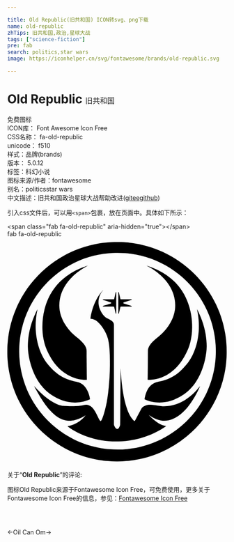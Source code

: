 ```yaml
---

title: Old Republic(旧共和国) ICON转svg、png下载
name: old-republic
zhTips: 旧共和国,政治,星球大战
tags: ["science-fiction"]
pre: fab
search: politics,star wars
image: https://iconhelper.cn/svg/fontawesome/brands/old-republic.svg

---
```


# Old Republic  <small style="font-size: 60%;font-weight: 100">旧共和国</small>


<div class="detail-page">
<p>
<span><span class="badge-success badge">免费图标</span> </span>
<br/>
<span>
ICON库：
<span class="badge-secondary badge">Font Awesome Icon Free</span> 
</span>
<br/>
<span>
CSS名称：
<span class="badge-secondary badge">fa-old-republic</span> 
</span>
<br/>
<span>
unicode：
<span class="badge-secondary badge">f510</span> 
<copy-btn content='f510' btn-title=""></copy-btn>
<copy-btn :content='String.fromCodePoint(parseInt("f510", 16))' btn-title="复制U"></copy-btn>
</span><br/><span>样式：<span class="badge-light badge">品牌(brands)</span></span>
<br/>
<span>
版本：
<span class="badge-secondary badge">5.0.12</span> 
</span><br/><span>标签：<span class="badge-light badge"><router-link to="/tags/science-fiction.html">科幻小说</router-link></span></span>
<br/>
<span>图标来源/作者：<span class="badge-light badge">fontawesome</span></span> 
<br/>
<span>别名：<span class="badge-light badge">politics</span><span class="badge-light badge">star wars</span></span><br/><span class="zh-detail">中文描述：<span class="badge-primary badge">旧共和国</span><span class="badge-primary badge">政治</span><span class="badge-primary badge">星球大战</span><span class="help-link"><span>帮助改进</span>(<a href="https://gitee.com/liuwave/icon-helper/edit/master/json/fontawesome/brands/old-republic.json" target="_blank" rel="noopener noreferrer">gitee</a><a href="https://github.com/liuwave/icon-helper/edit/master/json/fontawesome/brands/old-republic.json" target="_blank" rel="noopener noreferrer">github</a></span>)</span><br/>
</p>
</div>
<div class="alert alert-dark">
  <i class="fab fa-old-republic fa-xs"></i>
  <i class="fab fa-old-republic fa-sm"></i>
  <i class="fab fa-old-republic fa-lg"></i>
  <i class="fab fa-old-republic fa-2x"></i>
  <i class="fab fa-old-republic fa-3x"></i>
  <i class="fab fa-old-republic fa-5x"></i>
  <i class="fab fa-old-republic fa-7x"></i>
</div>
<div>
  <p>引入css文件后，可以用<code>&lt;span&gt;</code>包裹，放在页面中。具体如下所示：    
  </p>
  <div class="alert alert-primary" style="font-size: 14px">
    &lt;span class="fab fa-old-republic" aria-hidden="true"&gt;&lt;/span&gt;
    <copy-btn content='<span class="fab fa-old-republic" aria-hidden="true"></span>'></copy-btn>
  </div>
  <div class="alert alert-secondary">
    <i class="fab fa-old-republic"
    style="font-size: 24px"
    aria-hidden="true"></i> fab fa-old-republic
    <copy-btn content="fab fa-old-republic" btn-title="复制图标名称"></copy-btn>
  </div>
</div>
<div id="svg" class="svg-wrap">
<svg xmlns="http://www.w3.org/2000/svg" viewBox="0 0 496 512"><path d="M235.76 10.23c7.5-.31 15-.28 22.5-.09 3.61.14 7.2.4 10.79.73 4.92.27 9.79 1.03 14.67 1.62 2.93.43 5.83.98 8.75 1.46 7.9 1.33 15.67 3.28 23.39 5.4 12.24 3.47 24.19 7.92 35.76 13.21 26.56 12.24 50.94 29.21 71.63 49.88 20.03 20.09 36.72 43.55 48.89 69.19 1.13 2.59 2.44 5.1 3.47 7.74 2.81 6.43 5.39 12.97 7.58 19.63 4.14 12.33 7.34 24.99 9.42 37.83.57 3.14 1.04 6.3 1.4 9.47.55 3.83.94 7.69 1.18 11.56.83 8.34.84 16.73.77 25.1-.07 4.97-.26 9.94-.75 14.89-.24 3.38-.51 6.76-.98 10.12-.39 2.72-.63 5.46-1.11 8.17-.9 5.15-1.7 10.31-2.87 15.41-4.1 18.5-10.3 36.55-18.51 53.63-15.77 32.83-38.83 62.17-67.12 85.12a246.503 246.503 0 0 1-56.91 34.86c-6.21 2.68-12.46 5.25-18.87 7.41-3.51 1.16-7.01 2.38-10.57 3.39-6.62 1.88-13.29 3.64-20.04 5-4.66.91-9.34 1.73-14.03 2.48-5.25.66-10.5 1.44-15.79 1.74-6.69.66-13.41.84-20.12.81-6.82.03-13.65-.12-20.45-.79-3.29-.23-6.57-.5-9.83-.95-2.72-.39-5.46-.63-8.17-1.11-4.12-.72-8.25-1.37-12.35-2.22-4.25-.94-8.49-1.89-12.69-3.02-8.63-2.17-17.08-5.01-25.41-8.13-10.49-4.12-20.79-8.75-30.64-14.25-2.14-1.15-4.28-2.29-6.35-3.57-11.22-6.58-21.86-14.1-31.92-22.34-34.68-28.41-61.41-66.43-76.35-108.7-3.09-8.74-5.71-17.65-7.8-26.68-1.48-6.16-2.52-12.42-3.58-18.66-.4-2.35-.61-4.73-.95-7.09-.6-3.96-.75-7.96-1.17-11.94-.8-9.47-.71-18.99-.51-28.49.14-3.51.34-7.01.7-10.51.31-3.17.46-6.37.92-9.52.41-2.81.65-5.65 1.16-8.44.7-3.94 1.3-7.9 2.12-11.82 3.43-16.52 8.47-32.73 15.26-48.18 1.15-2.92 2.59-5.72 3.86-8.59 8.05-16.71 17.9-32.56 29.49-47.06 20-25.38 45.1-46.68 73.27-62.47 7.5-4.15 15.16-8.05 23.07-11.37 15.82-6.88 32.41-11.95 49.31-15.38 3.51-.67 7.04-1.24 10.56-1.85 2.62-.47 5.28-.7 7.91-1.08 3.53-.53 7.1-.68 10.65-1.04 2.46-.24 4.91-.36 7.36-.51m8.64 24.41c-9.23.1-18.43.99-27.57 2.23-7.3 1.08-14.53 2.6-21.71 4.3-13.91 3.5-27.48 8.34-40.46 14.42-10.46 4.99-20.59 10.7-30.18 17.22-4.18 2.92-8.4 5.8-12.34 9.03-5.08 3.97-9.98 8.17-14.68 12.59-2.51 2.24-4.81 4.7-7.22 7.06-28.22 28.79-48.44 65.39-57.5 104.69-2.04 8.44-3.54 17.02-4.44 25.65-1.1 8.89-1.44 17.85-1.41 26.8.11 7.14.38 14.28 1.22 21.37.62 7.12 1.87 14.16 3.2 21.18 1.07 4.65 2.03 9.32 3.33 13.91 6.29 23.38 16.5 45.7 30.07 65.75 8.64 12.98 18.78 24.93 29.98 35.77 16.28 15.82 35.05 29.04 55.34 39.22 7.28 3.52 14.66 6.87 22.27 9.63 5.04 1.76 10.06 3.57 15.22 4.98 11.26 3.23 22.77 5.6 34.39 7.06 2.91.29 5.81.61 8.72.9 13.82 1.08 27.74 1 41.54-.43 4.45-.6 8.92-.99 13.35-1.78 3.63-.67 7.28-1.25 10.87-2.1 4.13-.98 8.28-1.91 12.36-3.07 26.5-7.34 51.58-19.71 73.58-36.2 15.78-11.82 29.96-25.76 42.12-41.28 3.26-4.02 6.17-8.31 9.13-12.55 3.39-5.06 6.58-10.25 9.6-15.54 2.4-4.44 4.74-8.91 6.95-13.45 5.69-12.05 10.28-24.62 13.75-37.49 2.59-10.01 4.75-20.16 5.9-30.45 1.77-13.47 1.94-27.1 1.29-40.65-.29-3.89-.67-7.77-1-11.66-2.23-19.08-6.79-37.91-13.82-55.8-5.95-15.13-13.53-29.63-22.61-43.13-12.69-18.8-28.24-35.68-45.97-49.83-25.05-20-54.47-34.55-85.65-42.08-7.78-1.93-15.69-3.34-23.63-4.45-3.91-.59-7.85-.82-11.77-1.24-7.39-.57-14.81-.72-22.22-.58zM139.26 83.53c13.3-8.89 28.08-15.38 43.3-20.18-3.17 1.77-6.44 3.38-9.53 5.29-11.21 6.68-21.52 14.9-30.38 24.49-6.8 7.43-12.76 15.73-17.01 24.89-3.29 6.86-5.64 14.19-6.86 21.71-.93 4.85-1.3 9.81-1.17 14.75.13 13.66 4.44 27.08 11.29 38.82 5.92 10.22 13.63 19.33 22.36 27.26 4.85 4.36 10.24 8.09 14.95 12.6 2.26 2.19 4.49 4.42 6.43 6.91 2.62 3.31 4.89 6.99 5.99 11.1.9 3.02.66 6.2.69 9.31.02 4.1-.04 8.2.03 12.3.14 3.54-.02 7.09.11 10.63.08 2.38.02 4.76.05 7.14.16 5.77.06 11.53.15 17.3.11 2.91.02 5.82.13 8.74.03 1.63.13 3.28-.03 4.91-.91.12-1.82.18-2.73.16-10.99 0-21.88-2.63-31.95-6.93-6-2.7-11.81-5.89-17.09-9.83-5.75-4.19-11.09-8.96-15.79-14.31-6.53-7.24-11.98-15.39-16.62-23.95-1.07-2.03-2.24-4.02-3.18-6.12-1.16-2.64-2.62-5.14-3.67-7.82-4.05-9.68-6.57-19.94-8.08-30.31-.49-4.44-1.09-8.88-1.2-13.35-.7-15.73.84-31.55 4.67-46.82 2.12-8.15 4.77-16.18 8.31-23.83 6.32-14.2 15.34-27.18 26.3-38.19 6.28-6.2 13.13-11.84 20.53-16.67zm175.37-20.12c2.74.74 5.41 1.74 8.09 2.68 6.36 2.33 12.68 4.84 18.71 7.96 13.11 6.44 25.31 14.81 35.82 24.97 10.2 9.95 18.74 21.6 25.14 34.34 1.28 2.75 2.64 5.46 3.81 8.26 6.31 15.1 10 31.26 11.23 47.57.41 4.54.44 9.09.45 13.64.07 11.64-1.49 23.25-4.3 34.53-1.97 7.27-4.35 14.49-7.86 21.18-3.18 6.64-6.68 13.16-10.84 19.24-6.94 10.47-15.6 19.87-25.82 27.22-10.48 7.64-22.64 13.02-35.4 15.38-3.51.69-7.08 1.08-10.66 1.21-1.85.06-3.72.16-5.56-.1-.28-2.15 0-4.31-.01-6.46-.03-3.73.14-7.45.1-11.17.19-7.02.02-14.05.21-21.07.03-2.38-.03-4.76.03-7.14.17-5.07-.04-10.14.14-15.21.1-2.99-.24-6.04.51-8.96.66-2.5 1.78-4.86 3.09-7.08 4.46-7.31 11.06-12.96 17.68-18.26 5.38-4.18 10.47-8.77 15.02-13.84 7.68-8.37 14.17-17.88 18.78-28.27 2.5-5.93 4.52-12.1 5.55-18.46.86-4.37 1.06-8.83 1.01-13.27-.02-7.85-1.4-15.65-3.64-23.17-1.75-5.73-4.27-11.18-7.09-16.45-3.87-6.93-8.65-13.31-13.96-19.2-9.94-10.85-21.75-19.94-34.6-27.1-1.85-1.02-3.84-1.82-5.63-2.97zm-100.8 58.45c.98-1.18 1.99-2.33 3.12-3.38-.61.93-1.27 1.81-1.95 2.68-3.1 3.88-5.54 8.31-7.03 13.06-.87 3.27-1.68 6.6-1.73 10-.07 2.52-.08 5.07.32 7.57 1.13 7.63 4.33 14.85 8.77 21.12 2 2.7 4.25 5.27 6.92 7.33 1.62 1.27 3.53 2.09 5.34 3.05 3.11 1.68 6.32 3.23 9.07 5.48 2.67 2.09 4.55 5.33 4.4 8.79-.01 73.67 0 147.34-.01 221.02 0 1.35-.08 2.7.04 4.04.13 1.48.82 2.83 1.47 4.15.86 1.66 1.78 3.34 3.18 4.62.85.77 1.97 1.4 3.15 1.24 1.5-.2 2.66-1.35 3.45-2.57.96-1.51 1.68-3.16 2.28-4.85.76-2.13.44-4.42.54-6.63.14-4.03-.02-8.06.14-12.09.03-5.89.03-11.77.06-17.66.14-3.62.03-7.24.11-10.86.15-4.03-.02-8.06.14-12.09.03-5.99.03-11.98.07-17.97.14-3.62.02-7.24.11-10.86.14-3.93-.02-7.86.14-11.78.03-5.99.03-11.98.06-17.97.16-3.94-.01-7.88.19-11.82.29 1.44.13 2.92.22 4.38.19 3.61.42 7.23.76 10.84.32 3.44.44 6.89.86 10.32.37 3.1.51 6.22.95 9.31.57 4.09.87 8.21 1.54 12.29 1.46 9.04 2.83 18.11 5.09 26.99 1.13 4.82 2.4 9.61 4 14.3 2.54 7.9 5.72 15.67 10.31 22.62 1.73 2.64 3.87 4.98 6.1 7.21.27.25.55.51.88.71.6.25 1.31-.07 1.7-.57.71-.88 1.17-1.94 1.7-2.93 4.05-7.8 8.18-15.56 12.34-23.31.7-1.31 1.44-2.62 2.56-3.61 1.75-1.57 3.84-2.69 5.98-3.63 2.88-1.22 5.9-2.19 9.03-2.42 6.58-.62 13.11.75 19.56 1.85 3.69.58 7.4 1.17 11.13 1.41 3.74.1 7.48.05 11.21-.28 8.55-.92 16.99-2.96 24.94-6.25 5.3-2.24 10.46-4.83 15.31-7.93 11.46-7.21 21.46-16.57 30.04-27.01 1.17-1.42 2.25-2.9 3.46-4.28-1.2 3.24-2.67 6.37-4.16 9.48-1.25 2.9-2.84 5.61-4.27 8.42-5.16 9.63-11.02 18.91-17.75 27.52-4.03 5.21-8.53 10.05-13.33 14.57-6.64 6.05-14.07 11.37-22.43 14.76-8.21 3.37-17.31 4.63-26.09 3.29-3.56-.58-7.01-1.69-10.41-2.88-2.79-.97-5.39-2.38-8.03-3.69-3.43-1.71-6.64-3.81-9.71-6.08 2.71 3.06 5.69 5.86 8.7 8.61 4.27 3.76 8.74 7.31 13.63 10.23 3.98 2.45 8.29 4.4 12.84 5.51 1.46.37 2.96.46 4.45.6-1.25 1.1-2.63 2.04-3.99 2.98-9.61 6.54-20.01 11.86-30.69 16.43-20.86 8.7-43.17 13.97-65.74 15.34-4.66.24-9.32.36-13.98.36-4.98-.11-9.97-.13-14.92-.65-11.2-.76-22.29-2.73-33.17-5.43-10.35-2.71-20.55-6.12-30.3-10.55-8.71-3.86-17.12-8.42-24.99-13.79-1.83-1.31-3.74-2.53-5.37-4.08 6.6-1.19 13.03-3.39 18.99-6.48 5.74-2.86 10.99-6.66 15.63-11.07 2.24-2.19 4.29-4.59 6.19-7.09-3.43 2.13-6.93 4.15-10.62 5.78-4.41 2.16-9.07 3.77-13.81 5.02-5.73 1.52-11.74 1.73-17.61 1.14-8.13-.95-15.86-4.27-22.51-8.98-4.32-2.94-8.22-6.43-11.96-10.06-9.93-10.16-18.2-21.81-25.66-33.86-3.94-6.27-7.53-12.75-11.12-19.22-1.05-2.04-2.15-4.05-3.18-6.1 2.85 2.92 5.57 5.97 8.43 8.88 8.99 8.97 18.56 17.44 29.16 24.48 7.55 4.9 15.67 9.23 24.56 11.03 3.11.73 6.32.47 9.47.81 2.77.28 5.56.2 8.34.3 5.05.06 10.11.04 15.16-.16 3.65-.16 7.27-.66 10.89-1.09 2.07-.25 4.11-.71 6.14-1.2 3.88-.95 8.11-.96 11.83.61 4.76 1.85 8.44 5.64 11.38 9.71 2.16 3.02 4.06 6.22 5.66 9.58 1.16 2.43 2.46 4.79 3.55 7.26 1 2.24 2.15 4.42 3.42 6.52.67 1.02 1.4 2.15 2.62 2.55 1.06-.75 1.71-1.91 2.28-3.03 2.1-4.16 3.42-8.65 4.89-13.05 2.02-6.59 3.78-13.27 5.19-20.02 2.21-9.25 3.25-18.72 4.54-28.13.56-3.98.83-7.99 1.31-11.97.87-10.64 1.9-21.27 2.24-31.94.08-1.86.24-3.71.25-5.57.01-4.35.25-8.69.22-13.03-.01-2.38-.01-4.76 0-7.13.05-5.07-.2-10.14-.22-15.21-.2-6.61-.71-13.2-1.29-19.78-.73-5.88-1.55-11.78-3.12-17.51-2.05-7.75-5.59-15.03-9.8-21.82-3.16-5.07-6.79-9.88-11.09-14.03-3.88-3.86-8.58-7.08-13.94-8.45-1.5-.41-3.06-.45-4.59-.64.07-2.99.7-5.93 1.26-8.85 1.59-7.71 3.8-15.3 6.76-22.6 1.52-4.03 3.41-7.9 5.39-11.72 3.45-6.56 7.62-12.79 12.46-18.46zm31.27 1.7c.35-.06.71-.12 1.07-.19.19 1.79.09 3.58.1 5.37v38.13c-.01 1.74.13 3.49-.15 5.22-.36-.03-.71-.05-1.06-.05-.95-3.75-1.72-7.55-2.62-11.31-.38-1.53-.58-3.09-1.07-4.59-1.7-.24-3.43-.17-5.15-.2-5.06-.01-10.13 0-15.19-.01-1.66-.01-3.32.09-4.98-.03-.03-.39-.26-.91.16-1.18 1.28-.65 2.72-.88 4.06-1.35 3.43-1.14 6.88-2.16 10.31-3.31 1.39-.48 2.9-.72 4.16-1.54.04-.56.02-1.13-.05-1.68-1.23-.55-2.53-.87-3.81-1.28-3.13-1.03-6.29-1.96-9.41-3.02-1.79-.62-3.67-1-5.41-1.79-.03-.37-.07-.73-.11-1.09 5.09-.19 10.2.06 15.3-.12 3.36-.13 6.73.08 10.09-.07.12-.39.26-.77.37-1.16 1.08-4.94 2.33-9.83 3.39-14.75zm5.97-.2c.36.05.72.12 1.08.2.98 3.85 1.73 7.76 2.71 11.61.36 1.42.56 2.88 1.03 4.27 2.53.18 5.07-.01 7.61.05 5.16.12 10.33.12 15.49.07.76-.01 1.52.03 2.28.08-.04.36-.07.72-.1 1.08-1.82.83-3.78 1.25-5.67 1.89-3.73 1.23-7.48 2.39-11.22 3.57-.57.17-1.12.42-1.67.64-.15.55-.18 1.12-.12 1.69.87.48 1.82.81 2.77 1.09 4.88 1.52 9.73 3.14 14.63 4.6.38.13.78.27 1.13.49.4.27.23.79.15 1.18-1.66.13-3.31.03-4.97.04-5.17.01-10.33-.01-15.5.01-1.61.03-3.22-.02-4.82.21-.52 1.67-.72 3.42-1.17 5.11-.94 3.57-1.52 7.24-2.54 10.78-.36.01-.71.02-1.06.06-.29-1.73-.15-3.48-.15-5.22v-38.13c.02-1.78-.08-3.58.11-5.37zM65.05 168.33c1.12-2.15 2.08-4.4 3.37-6.46-1.82 7.56-2.91 15.27-3.62 23-.8 7.71-.85 15.49-.54 23.23 1.05 19.94 5.54 39.83 14.23 57.88 2.99 5.99 6.35 11.83 10.5 17.11 6.12 7.47 12.53 14.76 19.84 21.09 4.8 4.1 9.99 7.78 15.54 10.8 3.27 1.65 6.51 3.39 9.94 4.68 5.01 2.03 10.19 3.61 15.42 4.94 3.83.96 7.78 1.41 11.52 2.71 5 1.57 9.47 4.61 13.03 8.43 4.93 5.23 8.09 11.87 10.2 18.67.99 2.9 1.59 5.91 2.17 8.92.15.75.22 1.52.16 2.29-6.5 2.78-13.26 5.06-20.26 6.18-4.11.78-8.29.99-12.46 1.08-10.25.24-20.47-1.76-30.12-5.12-3.74-1.42-7.49-2.85-11.03-4.72-8.06-3.84-15.64-8.7-22.46-14.46-2.92-2.55-5.83-5.13-8.4-8.03-9.16-9.83-16.3-21.41-21.79-33.65-2.39-5.55-4.61-11.18-6.37-16.96-1.17-3.94-2.36-7.89-3.26-11.91-.75-2.94-1.22-5.95-1.87-8.92-.46-2.14-.69-4.32-1.03-6.48-.85-5.43-1.28-10.93-1.33-16.43.11-6.18.25-12.37 1.07-18.5.4-2.86.67-5.74 1.15-8.6.98-5.7 2.14-11.37 3.71-16.93 3.09-11.65 7.48-22.95 12.69-33.84zm363.73-6.44c1.1 1.66 1.91 3.48 2.78 5.26 2.1 4.45 4.24 8.9 6.02 13.49 7.61 18.76 12.3 38.79 13.04 59.05.02 1.76.07 3.52.11 5.29.13 9.57-1.27 19.09-3.18 28.45-.73 3.59-1.54 7.17-2.58 10.69-4.04 14.72-10 29-18.41 41.78-8.21 12.57-19.01 23.55-31.84 31.41-5.73 3.59-11.79 6.64-18.05 9.19-5.78 2.19-11.71 4.03-17.8 5.11-6.4 1.05-12.91 1.52-19.4 1.23-7.92-.48-15.78-2.07-23.21-4.85-1.94-.8-3.94-1.46-5.84-2.33-.21-1.51.25-2.99.53-4.46 1.16-5.74 3.03-11.36 5.7-16.58 2.37-4.51 5.52-8.65 9.46-11.9 2.43-2.05 5.24-3.61 8.16-4.83 3.58-1.5 7.47-1.97 11.24-2.83 7.23-1.71 14.37-3.93 21.15-7 10.35-4.65 19.71-11.38 27.65-19.46 1.59-1.61 3.23-3.18 4.74-4.87 3.37-3.76 6.71-7.57 9.85-11.53 7.48-10.07 12.82-21.59 16.71-33.48 1.58-5.3 3.21-10.6 4.21-16.05.63-2.87 1.04-5.78 1.52-8.68.87-6.09 1.59-12.22 1.68-18.38.12-6.65.14-13.32-.53-19.94-.73-7.99-1.87-15.96-3.71-23.78z"/></svg>
</div>
<detail full-name='fa-old-republic'></detail>
<div class="icon-detail__container">
<p>关于“<b>Old Republic</b>”的评论:</p>
</div>
<Vssue title="关于“Old Republic”的评论" />    
<div><p>图标Old Republic来源于Fontawesome Icon Free，可免费使用，更多关于  Fontawesome Icon Free的信息，参见：<a target="_blank" href="https://iconhelper.cn/fontawesome.html">Fontawesome Icon Free</a>
</p></div>

<div style="padding:2rem 0 " class="page-nav"><p class="inner"><span class="prev">←<router-link to="/icon/solid/oil-can.html">Oil Can</router-link></span> <span class="next"><router-link to="/icon/solid/om.html">Om</router-link>→</span></p></div>

